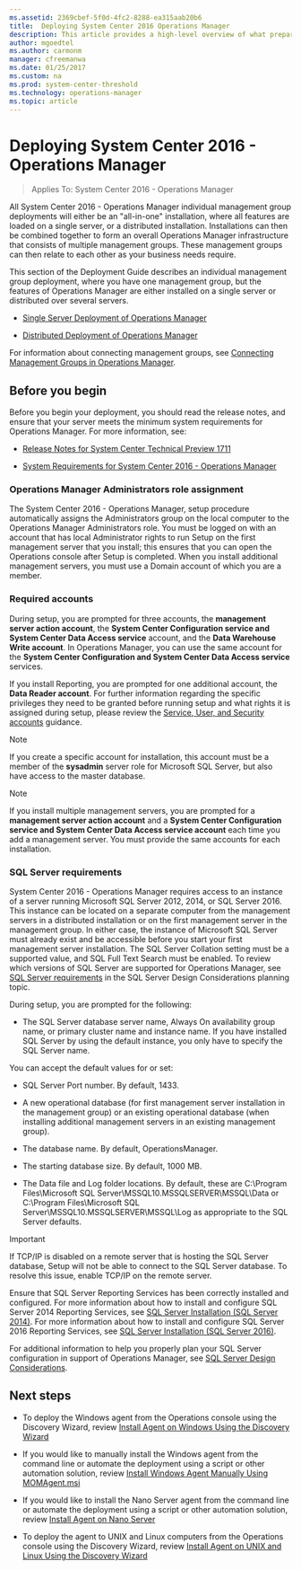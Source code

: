 ```yaml
---
ms.assetid: 2369cbef-5f0d-4fc2-8288-ea315aab20b6
title:  Deploying System Center 2016 Operations Manager
description: This article provides a high-level overview of what preparations you should make before deploying Operations Manager 2016.  
author: mgoedtel
ms.author: carmonm
manager: cfreemanwa
ms.date: 01/25/2017
ms.custom: na
ms.prod: system-center-threshold
ms.technology: operations-manager
ms.topic: article
---
```


# Deploying System Center 2016 - Operations Manager

>Applies To: System Center 2016 - Operations Manager

All System Center 2016 - Operations Manager individual management group deployments will either be an "all-in-one" installation, where all features are loaded on a single server, or a distributed installation. Installations can then be combined together to form an overall Operations Manager infrastructure that consists of multiple management groups. These management groups can then relate to each other as your business needs require.

This section of the Deployment Guide describes an individual management group deployment, where you have one management group, but the features of Operations Manager are either installed on a single server or distributed over several servers.

-   [Single Server Deployment of Operations Manager](deploy-single-server.md)

-   [Distributed Deployment of Operations Manager](deploy-distributed-deployment.md)

For information about connecting management groups, see [Connecting Management Groups in Operations Manager](https://go.microsoft.com/fwlink/p/?LinkID=207755).

## Before you begin

Before you begin your deployment, you should read the release notes, and ensure that your server meets the minimum system requirements for Operations Manager. For more information, see:

-   [Release Notes for System Center Technical Preview 1711](release-notes-tp1711.md)

-   [System Requirements for System Center 2016 - Operations Manager](/system-center/orchestrator/system-requirements)

### Operations Manager Administrators role assignment

The System Center 2016 - Operations Manager, setup procedure automatically assigns the Administrators group on the local computer to the Operations Manager Administrators role. You must be logged on with an account that has local Administrator rights to run Setup on the first management server that you install; this ensures that you can open the Operations console after Setup is completed. When you install additional management servers, you must use a Domain account of which you are a member.

### Required accounts

During setup, you are prompted for three accounts, the **management server action account**,  the **System Center Configuration service and System Center Data Access service** account, and the **Data Warehouse Write account**. In Operations Manager, you can use the same account for the **System Center Configuration and System Center Data Access service** services.

If you install Reporting, you are prompted for one additional account, the **Data Reader account**. For further information regarding the specific privileges they need to be granted before running setup and what rights it is assigned during setup, please review the [Service, User, and Security accounts](plan-security-accounts.md) guidance.  

> [!NOTE]
> If you create a specific account for installation, this account must be a member of the **sysadmin** server role for Microsoft SQL Server, but also have access to the master database.

> [!NOTE]
> If you install multiple management servers, you are prompted for a **management server action account** and a **System Center Configuration service and System Center Data Access service account** each time you add a management server. You must provide the same accounts for each installation.


### SQL Server requirements

System Center 2016 - Operations Manager requires access to an instance of a server running Microsoft SQL Server 2012, 2014, or SQL Server 2016. This instance can be located on a separate computer from the management servers in a distributed installation or on the first management server in the management group. In either case, the instance of Microsoft SQL Server must already exist and be accessible before you start your first management server installation. The SQL Server Collation setting must be a supported value, and SQL Full Text Search must be enabled.  To review which versions of SQL Server are supported for Operations Manager, see [SQL Server requirements](plan-sqlserver-design.md#sql-server-requirements) in the SQL Server Design Considerations planning topic.   

During setup, you are prompted for the following:

-   The SQL Server database server name, Always On availability group name, or primary cluster name and instance name. If you have installed SQL Server by using the default instance, you only have to specify the SQL Server name.  

You can accept the default values for or set:

-   SQL Server Port number. By default, 1433.

-   A new operational database (for first management server installation in the management group) or an existing operational database (when installing additional management servers in an existing management group).

-   The database name. By default, OperationsManager.

-   The starting database size. By default, 1000 MB.

-   The Data file and Log folder locations. By default, these are C:\Program Files\Microsoft SQL Server\MSSQL10.MSSQLSERVER\MSSQL\Data or C:\Program Files\Microsoft SQL Server\MSSQL10.MSSQLSERVER\MSSQL\Log as appropriate to the SQL Server defaults.

> [!IMPORTANT]
> If TCP/IP is disabled on a remote server that is hosting the SQL Server database, Setup will not be able to connect to the SQL Server database. To resolve this issue, enable TCP/IP on the remote server.

Ensure that SQL Server Reporting Services has been correctly installed and configured. For more information about how to install and configure SQL Server 2014 Reporting Services, see [SQL Server Installation (SQL Server 2014)](https://msdn.microsoft.com/library/ms143711%28v=sql.120%29.aspx).  For more information about how to install and configure SQL Server 2016 Reporting Services, see [SQL Server Installation (SQL Server 2016)](https://msdn.microsoft.com/library/ms143711%28v=sql.130%29.aspx).

For additional information to help you properly plan your SQL Server configuration in support of Operations Manager, see [SQL Server Design Considerations](plan-sqlserver-design.md).  

## Next steps

- To deploy the Windows agent from the Operations console using the Discovery Wizard, review [Install Agent on Windows Using the Discovery Wizard](~/scom/manage-deploy-windows-agent-console.md)

- If you would like to manually install the Windows agent from the command line or automate the deployment using a script or other automation solution, review [Install Windows Agent Manually Using MOMAgent.msi](~/scom/manage-deploy-windows-agent-manually.md)

- If you would like to install the Nano Server agent from the command line or automate the deployment using a script or other automation solution, review [Install Agent on Nano Server](manage-deploy-windows-agent-nano.md)

- To deploy the agent to UNIX and Linux computers from the Operations console using the Discovery Wizard, review [Install Agent on UNIX and Linux Using the Discovery Wizard](~/scom/manage-deploy-crossplat-agent-console.md)
